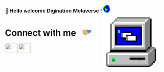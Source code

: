 ### 👋 Hello welcome Digination Metaverse !  <img src="https://github.com/digination-game/.github/blob/main/Assets/Earth.gif" width="24px"> <img align="right" alt="PC GIF" src="https://github.com/TheDudeThatCode/TheDudeThatCode/blob/master/Assets/PC.gif" width="190" />




# Connect with me<img src="https://github.com/digination-game/.github/blob/main/Assets/Handshake.gif" height="32px">




<p align="left">
<a href="https://twitter.com/Digi_metaverse" target="blank"><img align="center" src="https://cdn.jsdelivr.net/npm/simple-icons@3.0.1/icons/twitter.svg" alt="" height="30" width="40" /></a>
<a href="https://www.youtube.com/channel/UCTYU9lR4WPJ9CYS8luaSZvw" target="blank"><img align="center" src="https://cdn.jsdelivr.net/npm/simple-icons@3.0.1/icons/youtube.svg" alt="" height="30" width="40" /></a>
</p>

